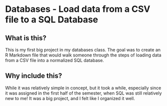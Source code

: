 # Databases - Load data from a CSV file to a SQL Database

## What is this?

This is my first big project in my databases class. The goal was to create an R Markdown file that would walk someone through the steps of loading data from a CSV file into a normalized SQL database.

## Why include this?

While it was relatively simple in concept, but it took a while, especially since it was assigned in the first half of the semester, when SQL was still relatively new to me! It was a big project, and I felt like I organized it well.

